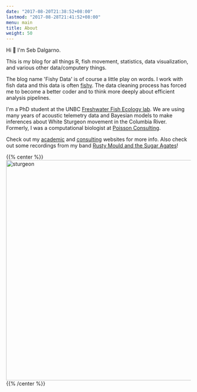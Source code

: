 ```yaml
---
date: "2017-08-20T21:38:52+08:00"
lastmod: "2017-08-28T21:41:52+08:00"
menu: main
title: About
weight: 50
---
```


Hi :wave: I'm Seb Dalgarno. 

This is my blog for all things R, fish movement, statistics, data visualization, and various other data/computery things. 

The blog name 'Fishy Data' is of course a little play on words. I work with fish data and this data is often [fishy](https://dictionary.cambridge.org/dictionary/english/fishy). The data cleaning process has forced me to become a better coder and to think more deeply about efficient analysis pipelines.

I'm a PhD student at the UNBC [Freshwater Fish Ecology lab](https://www.ffishlab.ca/). We are using many years of acoustic telemetry data and Bayesian models to make inferences about White Sturgeon movement in the Columbia River. Formerly, I was a computational biologist at [Poisson Consulting](https://www.poissonconsulting.ca). 

Check out my [academic](htpps://www.sebdalgarno.netlify.app) and [consulting](https://www.northbeachconsulting.ca/) websites for more info. Also check out some recordings from my band [Rusty Mould and the Sugar Agates](https://rustymouldandthesugaragates.bandcamp.com/)!

{{% center %}}
<img src="/img/sturgeon_sm.jpg" alt="sturgeon"
	title="sturgeon" width="600px" />
{{% /center %}}




